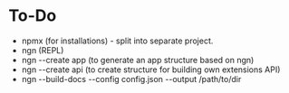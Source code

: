 # To-Do
* npmx (for installations) - split into separate project.
* ngn (REPL)
* ngn --create app (to generate an app structure based on ngn)
* ngn --create api (to create structure for building own extensions API)
* ngn --build-docs --config config.json --output /path/to/dir
